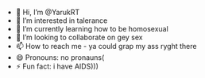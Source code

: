 - 👋 Hi, I’m @YarukRT
- 👀 I’m interested in talerance
- 🌱 I’m currently learning how to be homosexual
- 💞️ I’m looking to collaborate on gey sex
- 📫 How to reach me - ya could grap my ass ryght there
- 😄 Pronouns: no pronauns(
- ⚡ Fun fact: i have AIDS)))

<!---
YarukRT/YarukRT is a ✨ special ✨ repository because its `README.md` (this file) appears on your GitHub profile.
You can click the Preview link to take a look at your changes.
--->
